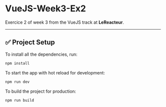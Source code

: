 # VueJS-Week3-Ex2

Exercice 2 of week 3 from the VueJS track at **LeReacteur**.

---

## ✅ Project Setup

To install all the dependencies, run:

```bash
npm install
```

To start the app with hot reload for development:

```bash
npm run dev
```

To build the project for production:

```bash
npm run build
```
